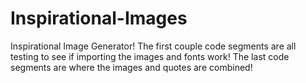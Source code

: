 # Inspirational-Images
Inspirational Image Generator!
The first couple code segments are all testing to see if importing the images and fonts work! The last code segments are where the images and quotes are combined!
